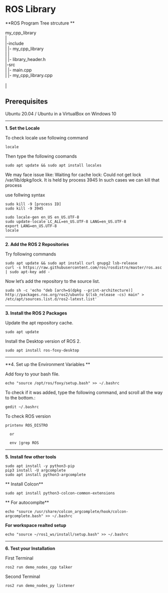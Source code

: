 # ROS Library

**ROS Program Tree strcuture **<br />

my_cpp_library<br />
  |<br />
  |-include<br />
  |    |- my_cpp_library<br />
  |        |  <br />
  |        |- library_header.h<br />
  |-src<br />
  |    |- main.cpp<br />
  |    |- my_cpp_library.cpp  <br />   
  |<br />
  

**Prerequisites**
-----------------------------------------------------------------------------------------------------

Ubuntu 20.04 / Ubuntu in a VirtualBox on Windows 10

-----------------------------------------------------------------------------------------------------

**1. Set the Locale**

To check locale use following command

```
locale
```
Then type the following coomands
```
sudo apt update && sudo apt install locales
```

We may face issue like: Waiting for cache lock: Could not get lock /var/lib/dpkg/lock. It is held by process 3945 In such cases we can kill that process

use follwing syntax
```
sudo kill -9 [process ID]
sudo kill -9 3945
```
```
sudo locale-gen en_US en_US.UTF-8
sudo update-locale LC_ALL=en_US.UTF-8 LANG=en_US.UTF-8
export LANG=en_US.UTF-8
locale
```
-----------------------------------------------------------------------------------------------------

**2. Add the ROS 2 Repositories**

Try following commands 

```
sudo apt update && sudo apt install curl gnupg2 lsb-release
curl -s https://raw.githubusercontent.com/ros/rosdistro/master/ros.asc | sudo apt-key add -
```

Now let’s add the repository to the source list.

```
sudo sh -c 'echo "deb [arch=$(dpkg --print-architecture)] http://packages.ros.org/ros2/ubuntu $(lsb_release -cs) main" > /etc/apt/sources.list.d/ros2-latest.list'
```
-----------------------------------------------------------------------------------------------------
**3. Install the ROS 2 Packages**

Update the apt repository cache.

```
sudo apt update
```

Install the Desktop version of ROS 2.
```
sudo apt install ros-foxy-desktop
```
-----------------------------------------------------------------------------------------------------
**4. Set up the Environment Variables **

Add foxy to your bash file.

```
echo "source /opt/ros/foxy/setup.bash" >> ~/.bashrc
```

To check if it was added, type the following command, and scroll all the way to the bottom.:
```
gedit ~/.bashrc
```

To check ROS version 
```
printenv ROS_DISTRO 

  or
  
  env |grep ROS
```
-----------------------------------------------------------------------------------------------------
**5. Install few other tools**
```
sudo apt install -y python3-pip
pip3 install -U argcomplete
sudo apt install python3-argcomplete

```
** Install Colcon**
```
sudo apt install python3-colcon-common-extensions
```

** For autocomplte**
```
echo "source /usr/share/colcon_argcomplete/hook/colcon-argcomplete.bash" >> ~/.bashrc
```

**For workspace realted setup**

```
echo "source ~/ros1_ws/install/setup.bash" >> ~/.bashrc
```
-----------------------------------------------------------------------------------------------------

**6. Test your Installation**

First Terminal 

```
ros2 run demo_nodes_cpp talker
```

Second Terminal 

```
ros2 run demo_nodes_py listener
```





